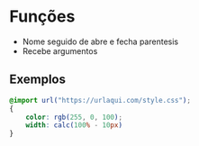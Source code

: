 # Funções

* Nome seguido de abre e fecha parentesis
* Recebe argumentos

## Exemplos

```css
@import url("https://urlaqui.com/style.css");
{
    color: rgb(255, 0, 100);
    width: calc(100% - 10px)
}
```